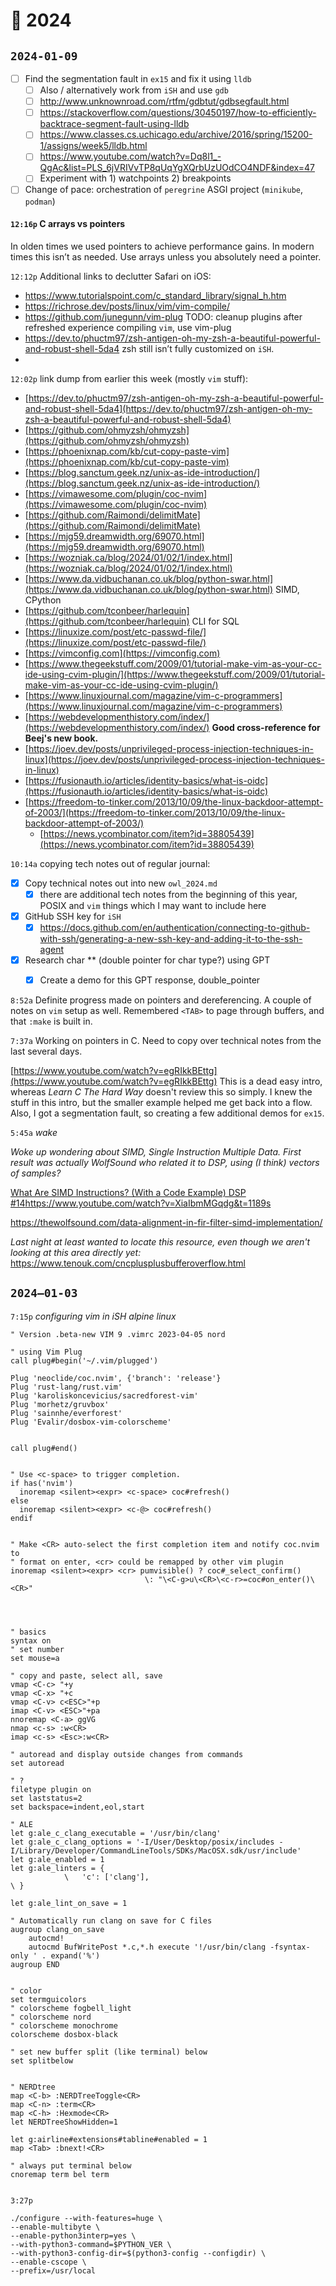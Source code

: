 # 🦉 2024
## `2024-01-09`

- [ ]  Find the segmentation fault in `ex15` and fix it using `lldb`
    - [ ]  Also / alternatively work from `iSH` and use `gdb`
    - [ ] http://www.unknownroad.com/rtfm/gdbtut/gdbsegfault.html
    - [ ] https://stackoverflow.com/questions/30450197/how-to-efficiently-backtrace-segment-fault-using-lldb
    - [ ] https://www.classes.cs.uchicago.edu/archive/2016/spring/15200-1/assigns/week5/lldb.html
    - [ ] https://www.youtube.com/watch?v=Dq8l1_-QgAc&list=PLS_6jVRIVvTP8qUqYgXQrbUzUOdCO4NDF&index=47
    - [ ]  Experiment with 1) watchpoints 2) breakpoints

- [ ]  Change of pace: orchestration of `peregrine` ASGI project (`minikube`, `podman`)

#### `12:16p` C arrays vs pointers

In olden times we used pointers to achieve performance gains. In modern times this isn’t as needed. Use arrays unless you absolutely need a pointer. 

`12:12p` Additional links to declutter Safari on iOS: 

- https://www.tutorialspoint.com/c_standard_library/signal_h.htm
- https://richrose.dev/posts/linux/vim/vim-compile/
- https://github.com/junegunn/vim-plug TODO: cleanup plugins after refreshed experience compiling `vim`, use vim-plug
- https://dev.to/phuctm97/zsh-antigen-oh-my-zsh-a-beautiful-powerful-and-robust-shell-5da4 zsh still isn’t fully customized on `iSH`.
- 

`12:02p` link dump from earlier this week (mostly `vim` stuff):

- [https://dev.to/phuctm97/zsh-antigen-oh-my-zsh-a-beautiful-powerful-and-robust-shell-5da4](https://dev.to/phuctm97/zsh-antigen-oh-my-zsh-a-beautiful-powerful-and-robust-shell-5da4)
- [https://github.com/ohmyzsh/ohmyzsh](https://github.com/ohmyzsh/ohmyzsh)
- [https://phoenixnap.com/kb/cut-copy-paste-vim](https://phoenixnap.com/kb/cut-copy-paste-vim)
- [https://blog.sanctum.geek.nz/unix-as-ide-introduction/](https://blog.sanctum.geek.nz/unix-as-ide-introduction/)
- [https://vimawesome.com/plugin/coc-nvim](https://vimawesome.com/plugin/coc-nvim)
- [https://github.com/Raimondi/delimitMate](https://github.com/Raimondi/delimitMate)
- [https://mjg59.dreamwidth.org/69070.html](https://mjg59.dreamwidth.org/69070.html)
- [https://wozniak.ca/blog/2024/01/02/1/index.html](https://wozniak.ca/blog/2024/01/02/1/index.html)
- [https://www.da.vidbuchanan.co.uk/blog/python-swar.html](https://www.da.vidbuchanan.co.uk/blog/python-swar.html) SIMD, CPython
- [https://github.com/tconbeer/harlequin](https://github.com/tconbeer/harlequin) CLI for SQL
- [https://linuxize.com/post/etc-passwd-file/](https://linuxize.com/post/etc-passwd-file/)
- [https://vimconfig.com](https://vimconfig.com)
- [https://www.thegeekstuff.com/2009/01/tutorial-make-vim-as-your-cc-ide-using-cvim-plugin/](https://www.thegeekstuff.com/2009/01/tutorial-make-vim-as-your-cc-ide-using-cvim-plugin/)
- [https://www.linuxjournal.com/magazine/vim-c-programmers](https://www.linuxjournal.com/magazine/vim-c-programmers)
- [https://webdevelopmenthistory.com/index/](https://webdevelopmenthistory.com/index/) **Good cross-reference for Beej's new book.**
- [https://joev.dev/posts/unprivileged-process-injection-techniques-in-linux](https://joev.dev/posts/unprivileged-process-injection-techniques-in-linux)
- [https://fusionauth.io/articles/identity-basics/what-is-oidc](https://fusionauth.io/articles/identity-basics/what-is-oidc)
- [https://freedom-to-tinker.com/2013/10/09/the-linux-backdoor-attempt-of-2003/](https://freedom-to-tinker.com/2013/10/09/the-linux-backdoor-attempt-of-2003/)
    - [https://news.ycombinator.com/item?id=38805439](https://news.ycombinator.com/item?id=38805439)


`10:14a` copying tech notes out of regular journal:

- [x] Copy technical notes out into new `owl_2024.md`
	- [x] there are additional tech notes from the beginning of this year, POSIX and `vim` things which I may want to include here
- [x]  GitHub SSH key for `iSH`
	- [x] https://docs.github.com/en/authentication/connecting-to-github-with-ssh/generating-a-new-ssh-key-and-adding-it-to-the-ssh-agent

- [x]  Research char ** (double pointer for char type?) using GPT
    - [x]  Create a demo for this GPT response, double_pointer


`8:52a` Definite progress made on pointers and dereferencing. A couple of notes on `vim` setup as well. Remembered `<TAB>` to page through buffers, and that `:make` is built in.

`7:37a` Working on pointers in C. Need to copy over technical notes from the last several days.

[https://www.youtube.com/watch?v=egRIkkBEttg](https://www.youtube.com/watch?v=egRIkkBEttg) This is a dead easy intro, whereas *Learn C The Hard Way* doesn't review this so simply. I knew the stuff in this intro, but the smaller example helped me get back into a flow. Also, I got a segmentation fault, so creating a few additional demos for `ex15`. 

`5:45a` _wake_

_Woke up wondering about SIMD, Single Instruction Multiple Data. First result was actually WolfSound who related it to DSP, using (I think) vectors of samples?_

[What Are SIMD Instructions? (With a Code Example) DSP #14](https://www.youtube.com/@WolfSoundAudio)https://www.youtube.com/watch?v=XiaIbmMGqdg&t=1189s

https://thewolfsound.com/data-alignment-in-fir-filter-simd-implementation/


*Last night at least wanted to locate this resource, even though we aren't looking at this area directly yet:* https://www.tenouk.com/cncplusplusbufferoverflow.html
## `2024–01-03`

`7:15p` *configuring vim in iSH alpine linux*

```
" Version .beta-new VIM 9 .vimrc 2023-04-05 nord

" using Vim Plug
call plug#begin('~/.vim/plugged')

Plug 'neoclide/coc.nvim', {'branch': 'release'}
Plug 'rust-lang/rust.vim'
Plug 'karoliskoncevicius/sacredforest-vim'
Plug 'morhetz/gruvbox'
Plug 'sainnhe/everforest' 
Plug 'Evalir/dosbox-vim-colorscheme'


call plug#end()


" Use <c-space> to trigger completion.
if has('nvim')
  inoremap <silent><expr> <c-space> coc#refresh()
else
  inoremap <silent><expr> <c-@> coc#refresh()
endif


" Make <CR> auto-select the first completion item and notify coc.nvim to
" format on enter, <cr> could be remapped by other vim plugin
inoremap <silent><expr> <cr> pumvisible() ? coc#_select_confirm()
                              \: "\<C-g>u\<CR>\<c-r>=coc#on_enter()\<CR>"




" basics
syntax on
" set number
set mouse=a

" copy and paste, select all, save
vmap <C-c> "+y
vmap <C-x> "+c
vmap <C-v> c<ESC>"+p
imap <C-v> <ESC>"+pa
nnoremap <C-a> ggVG
nmap <c-s> :w<CR>
imap <c-s> <Esc>:w<CR>

" autoread and display outside changes from commands 
set autoread

" ?
filetype plugin on
set laststatus=2
set backspace=indent,eol,start

" ALE
let g:ale_c_clang_executable = '/usr/bin/clang'
let g:ale_c_clang_options = '-I/User/Desktop/posix/includes -I/Library/Developer/CommandLineTools/SDKs/MacOSX.sdk/usr/include'
let g:ale_enabled = 1
let g:ale_linters = {
			\   'c': ['clang'],
\ }

let g:ale_lint_on_save = 1

" Automatically run clang on save for C files
augroup clang_on_save
    autocmd!
    autocmd BufWritePost *.c,*.h execute '!/usr/bin/clang -fsyntax-only ' . expand('%')
augroup END


" color
set termguicolors
" colorscheme fogbell_light
" colorscheme nord
" colorscheme monochrome
colorscheme dosbox-black

" set new buffer split (like terminal) below
set splitbelow


" NERDtree 
map <C-b> :NERDTreeToggle<CR>
map <C-n> :term<CR>
map <C-h> :Hexmode<CR>
let NERDTreeShowHidden=1

let g:airline#extensions#tabline#enabled = 1
map <Tab> :bnext!<CR>

" always put terminal below
cnoremap term bel term


```

`3:27p`


```
./configure --with-features=huge \ 
--enable-multibyte \  
--enable-python3interp=yes \ 
--with-python3-command=$PYTHON_VER \ 
--with-python3-config-dir=$(python3-config --configdir) \ 
--enable-cscope \ 
--prefix=/usr/local
```

